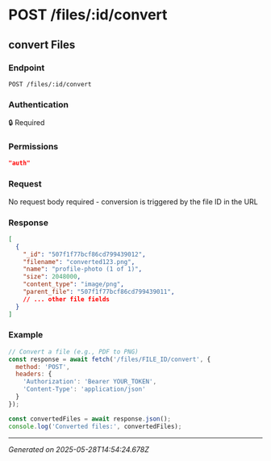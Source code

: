 # POST /files/:id/convert

## convert Files

### Endpoint

```
POST /files/:id/convert
```

### Authentication

🔒 Required

### Permissions

```json
"auth"
```

### Request

No request body required - conversion is triggered by the file ID in the URL

### Response

```json
[
  {
    "_id": "507f1f77bcf86cd799439012",
    "filename": "converted123.png",
    "name": "profile-photo (1 of 1)",
    "size": 2048000,
    "content_type": "image/png",
    "parent_file": "507f1f77bcf86cd799439011",
    // ... other file fields
  }
]
```

### Example

```javascript
// Convert a file (e.g., PDF to PNG)
const response = await fetch('/files/FILE_ID/convert', {
  method: 'POST',
  headers: {
    'Authorization': 'Bearer YOUR_TOKEN',
    'Content-Type': 'application/json'
  }
});

const convertedFiles = await response.json();
console.log('Converted files:', convertedFiles);
```

---

*Generated on 2025-05-28T14:54:24.678Z*
